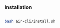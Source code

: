 ### Installation

```bash git clone https://github.com/falconeri-8/air-cli.git
```
```bash
bash air-cli/install.sh
```
